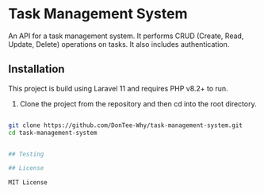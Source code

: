 
# Task Management System

An API for a task management system. It performs CRUD (Create, Read, Update, Delete) operations on tasks. It also includes authentication.

## Installation

This project is build using Laravel 11 and requires PHP v8.2+ to run.

1. Clone the project from the repository and then cd into the root directory.

```sh

git clone https://github.com/DonTee-Why/task-management-system.git
cd task-management-system


## Testing

## License

MIT License

